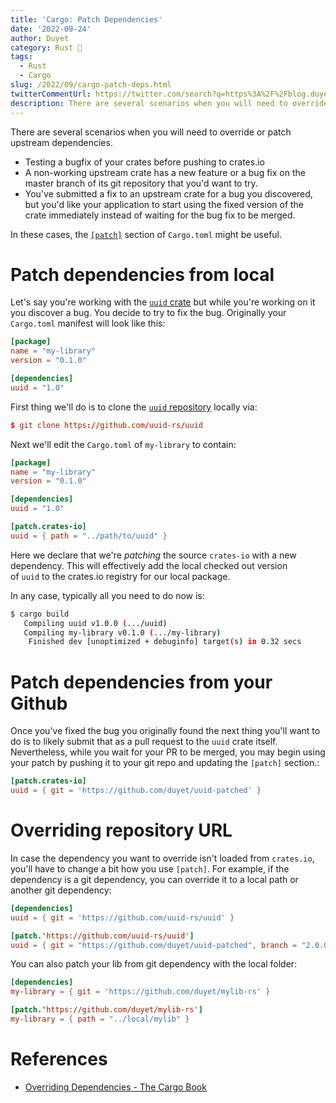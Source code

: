 ```yaml
---
title: 'Cargo: Patch Dependencies'
date: '2022-09-24'
author: Duyet
category: Rust 🦀
tags:
  - Rust
  - Cargo
slug: /2022/09/cargo-patch-deps.html
twitterCommentUrl: https://twitter.com/search?q=https%3A%2F%2Fblog.duyet.net%2F2022%2F09%2Fcargo-patch-deps.html
description: There are several scenarios when you will need to override or patch upstream dependencies. Like testing a bugfix of your crates before pushing to crates.io, a non-working upstream crate has a new feature or a bug fix on the master branch of its git repository that you'd want to try, etc. In these cases, the [patch] section of Cargo.toml might be useful.
---
```


There are several scenarios when you will need to override or patch upstream dependencies.

- Testing a bugfix of your crates before pushing to crates.io
- A non-working upstream crate has a new feature or a bug fix on the master branch of its git repository that you'd want to try.
- You've submitted a fix to an upstream crate for a bug you discovered, but you'd like your application to start using the fixed version of the crate immediately instead of waiting for the bug fix to be merged.

In these cases, the [`[patch]`](https://doc.rust-lang.org/cargo/reference/overriding-dependencies.html#the-patch-section)
section of `Cargo.toml` might be useful.

# Patch dependencies from local

Let's say you're working with the [`uuid` crate](https://crates.io/crates/uuid)
but while you're working on it you discover a bug. You decide to try to fix the bug.
Originally your `Cargo.toml` manifest will look like this:

```toml
[package]
name = "my-library"
version = "0.1.0"

[dependencies]
uuid = "1.0"
```

First thing we'll do is to clone the [`uuid` repository](https://github.com/uuid-rs/uuid) locally via:

```toml
$ git clone https://github.com/uuid-rs/uuid
```

Next we'll edit the `Cargo.toml` of `my-library` to contain:

```toml
[package]
name = "my-library"
version = "0.1.0"

[dependencies]
uuid = "1.0"

[patch.crates-io]
uuid = { path = "../path/to/uuid" }
```

Here we declare that we're *patching* the source `crates-io` with a new dependency.
This will effectively add the local checked out version of `uuid` to the crates.io
registry for our local package.

In any case, typically all you need to do now is:

```bash
$ cargo build
   Compiling uuid v1.0.0 (.../uuid)
   Compiling my-library v0.1.0 (.../my-library)
    Finished dev [unoptimized + debuginfo] target(s) in 0.32 secs
```

# Patch dependencies from your Github

Once you've fixed the bug you originally found the next thing you'll want to do is to likely submit that as a pull request to the `uuid` crate itself. Nevertheless, while you wait for your PR to be merged, you may begin using your patch by pushing it to your git repo and updating the `[patch]` section.:

```toml
[patch.crates-io]
uuid = { git = 'https://github.com/duyet/uuid-patched' }
```

# Overriding repository URL

In case the dependency you want to override isn't loaded from `crates.io`, you'll have to change a bit how you use `[patch]`. For example, if the dependency is a git dependency, you can override it to a local path or another git dependency:

```toml
[dependencies]
uuid = { git = 'https://github.com/uuid-rs/uuid' }

[patch.'https://github.com/uuid-rs/uuid']
uuid = { git = "https://github.com/duyet/uuid-patched", branch = "2.0.0" }
```

You can also patch your lib from git dependency with the local folder:

```toml
[dependencies]
my-library = { git = 'https://github.com/duyet/mylib-rs' }

[patch.'https://github.com/duyet/mylib-rs']
my-library = { path = "../local/mylib" }
```

# References

- [Overriding Dependencies - The Cargo Book](https://doc.rust-lang.org/cargo/reference/overriding-dependencies.html#overriding-dependencies)
